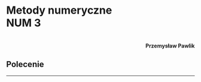 # **Metody numeryczne** <br/> **NUM 3**
<br>
<div style="text-align: right"><b>Przemysław Pawlik</b></div>

## **Polecenie**


----------
<br>

